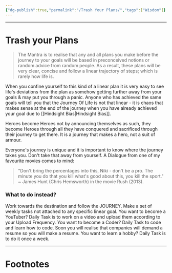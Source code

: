 ```yaml
---
{"dg-publish":true,"permalink":"/Trash Your Plans/","tags":["Wisdom"]}
---
```



---
# Trash your Plans
> The Mantra is to realise that any and all plans you make before the journey to your goals will be based in preconceived notions or random advice from random people. As a result, these plans will be very clear, concise and follow a linear trajectory of steps; which is rarely how life is.

When you confine yourself to this kind of a linear plan it is very easy to see life's deviations from the plan as somehow getting further away from your goals & may put you through a panic. Anyone who has achieved the same goals will tell you that the Journey Of Life is not that linear - it is chaos that makes sense at the end of the journey when you have already achieved your goal due to [[Hindsight Bias\|Hindsight Bias]].

Heroes become Heroes not by announcing themselves as such, they become Heroes through all they have conquered and sacrificed through their journey to get there. It is a journey that makes a hero, not a suit of armour.

Everyone's journey is unique and it is important to know where the journey takes you. Don't take that away from yourself. A Dialogue from one of my favourite movies comes to mind:

> "Don't bring the percentages into this, Niki - don't be a pro. The minute you do that you kill what's good about this, you kill the sport."
> ~ James Hunt (Chris Hemsworth) in the movie Rush (2013).

### What to do instead?
Work towards the destination and follow the JOURNEY.
Make a set of weekly tasks not attached to any specific linear goal.
You want to become a YouTuber? Daily Task is to work on a video and upload them according to your Upload Frequency.
You want to become a Coder? Daily Task to code and learn how to code. Soon you will realise that companies will demand a resume so you will make a resume.
You want to learn a hobby? Daily Task is to do it once a week.

---
# Footnotes